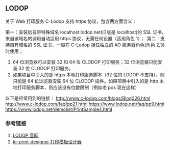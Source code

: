 ## LODOP

关于 Web 打印服务 C-Lodop 支持 https 协议，包含两方面含义：

第一：安装后自带特殊域名 localhost.lodop.net(旧版是 localhost)的 SSL 证书，来自该域名的调用自动适用 https 协议，无需任何设置（适用角色 1）； 
第二：支持自有域名的 SSL 证书，一般在 C-Lodop 担任独立的 AO 服务器角色(角色 2,3)时使用；

1. 64 位浏览器可以安装 32 和 64 位 CLODOP 打印服务；32 位浏览器只能安装 32 位 CLODOP 打印服务。
2. 如果项目中引入的是 https 本地打印服务脚本（32 位的 LODOP 不支持），则只能是 64 位浏览器安装 64 位 CLODOP 插件。如果项目中引入的是 http 本地打印服务脚本，则应该没有位数限制（例如老 pos 现在这样）

以下是经常用到的链接：
http://www.c-lodop.com/blogs/Blog026.html
http://www.c-lodop.com/faq/pp21.html
https://www.lodop.net/faq/pp9.html
https://www.lodop.net/demolist/PrintSample4.html

### 参考链接

1. [LODOP 官网](http://www.lodop.net/index.html)
2. [kr-print-designer 打印模板设计器](https://myliuxia.github.io/demo/kr-print-designer/index.html#/)
